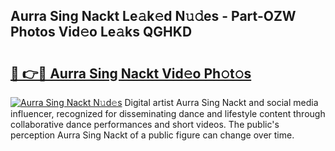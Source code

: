 ## Aurra Sing Nackt Le𝚊k𝚎d N𝚞𝚍es - Part-OZW Photos Vid𝚎o Le𝚊ks QGHKD

# <h2><a href="http://fb8wtr.evod.top/?m=Aurra+Sing+Nackt">🔗 👉🔴 Aurra Sing Nackt Vid𝚎o Ph𝚘t𝚘s</a></h2>

[![Aurra Sing Nackt N𝚞d𝚎s](https://i.imgur.com/8V9OHl7.gif)](http://fb8wtr.evod.top/?m=Aurra+Sing+Nackt)
Digital artist Aurra Sing Nackt and social media influencer, recognized for disseminating dance and lifestyle content through collaborative dance performances and short videos. The public's perception Aurra Sing Nackt of a public figure can change over time. 
